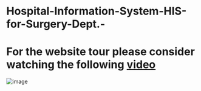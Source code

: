 # Hospital-Information-System-HIS-for-Surgery-Dept.-

# For the website tour please consider watching the following [video](team18_website_tour.mp4)
![image](https://user-images.githubusercontent.com/61247704/145687131-fc6b54c4-8c53-4ba9-9c2d-829c44016032.png)
